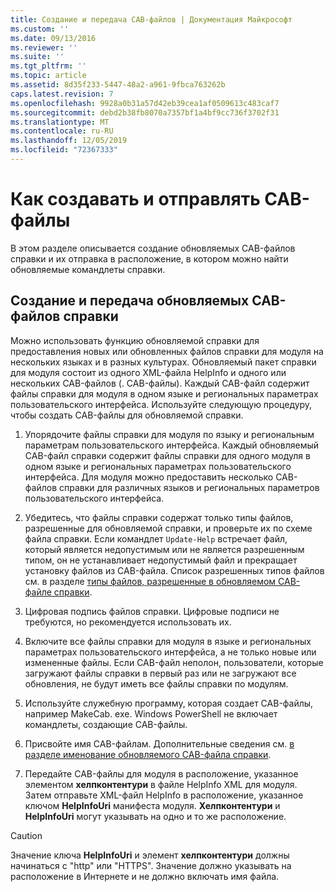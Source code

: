 ```yaml
---
title: Создание и передача CAB-файлов | Документация Майкрософт
ms.custom: ''
ms.date: 09/13/2016
ms.reviewer: ''
ms.suite: ''
ms.tgt_pltfrm: ''
ms.topic: article
ms.assetid: 8d35f233-5447-48a2-a961-9fbca763262b
caps.latest.revision: 7
ms.openlocfilehash: 9928a0b31a57d42eb39cea1af0509613c483caf7
ms.sourcegitcommit: debd2b38fb8070a7357bf1a4bf9cc736f3702f31
ms.translationtype: MT
ms.contentlocale: ru-RU
ms.lasthandoff: 12/05/2019
ms.locfileid: "72367333"
---
```

# <a name="how-to-create-and-upload-cab-files"></a>Как создавать и отправлять CAB-файлы

В этом разделе описывается создание обновляемых CAB-файлов справки и их отправка в расположение, в котором можно найти обновляемые командлеты справки.

## <a name="how-to-create-and-upload-updatable-help-cab-files"></a>Создание и передача обновляемых CAB-файлов справки

Можно использовать функцию обновляемой справки для предоставления новых или обновленных файлов справки для модуля на нескольких языках и в разных культурах. Обновляемый пакет справки для модуля состоит из одного XML-файла HelpInfo и одного или нескольких CAB-файлов (. CAB-файлы). Каждый CAB-файл содержит файлы справки для модуля в одном языке и региональных параметрах пользовательского интерфейса. Используйте следующую процедуру, чтобы создать CAB-файлы для обновляемой справки.

1. Упорядочите файлы справки для модуля по языку и региональным параметрам пользовательского интерфейса. Каждый обновляемый CAB-файл справки содержит файлы справки для одного модуля в одном языке и региональных параметрах пользовательского интерфейса. Для модуля можно предоставить несколько CAB-файлов справки для различных языков и региональных параметров пользовательского интерфейса.

2. Убедитесь, что файлы справки содержат только типы файлов, разрешенные для обновляемой справки, и проверьте их по схеме файла справки. Если командлет `Update-Help` встречает файл, который является недопустимым или не является разрешенным типом, он не устанавливает недопустимый файл и прекращает установку файлов из CAB-файла. Список разрешенных типов файлов см. в разделе [типы файлов, разрешенные в обновляемом CAB-файле справки](./file-types-permitted-in-an-updatable-help-cab-file.md).

3. Цифровая подпись файлов справки. Цифровые подписи не требуются, но рекомендуется использовать их.

4. Включите все файлы справки для модуля в языке и региональных параметрах пользовательского интерфейса, а не только новые или измененные файлы. Если CAB-файл неполон, пользователи, которые загружают файлы справки в первый раз или не загружают все обновления, не будут иметь все файлы справки по модулям.

5. Используйте служебную программу, которая создает CAB-файлы, например MakeCab. exe. Windows PowerShell не включает командлеты, создающие CAB-файлы.

6. Присвойте имя CAB-файлам. Дополнительные сведения см. [в разделе именование обновляемого CAB-файла справки](./how-to-name-an-updatable-help-cab-file.md).

7. Передайте CAB-файлы для модуля в расположение, указанное элементом **хелпконтентури** в файле HelpInfo XML для модуля. Затем отправьте XML-файл HelpInfo в расположение, указанное ключом **HelpInfoUri** манифеста модуля. **Хелпконтентури** и **HelpInfoUri** могут указывать на одно и то же расположение.

> [!CAUTION]
> Значение ключа **HelpInfoUri** и элемент **хелпконтентури** должны начинаться с "http" или "HTTPS". Значение должно указывать на расположение в Интернете и не должно включать имя файла.